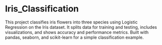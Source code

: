 # Iris_Classification
This project classifies iris flowers into three species using Logistic Regression on the Iris dataset. It splits data for training and testing, includes visualizations, and shows accuracy and performance metrics. Built with pandas, seaborn, and scikit-learn for a simple classification example.
